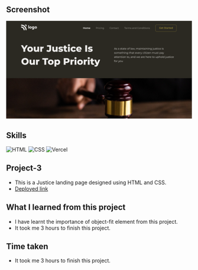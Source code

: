 ## Screenshot
![Project screenshot](./thumbnail.png)

## Skills
![HTML](https://img.shields.io/badge/HTML5-E34F26?style=for-the-badge&logo=html5&logoColor=white) 
![CSS](https://img.shields.io/badge/CSS3-1572B6?style=for-the-badge&logo=css3&logoColor=white)
![Vercel](https://img.shields.io/badge/Vercel-000000?style=for-the-badge&logo=vercel&logoColor=white) 

## Project-3
- This is a Justice landing page designed using HTML and CSS.
- [Deployed link](https://robin-project-3.vercel.app/)

## What I learned from this project
- I have learnt the importance of object-fit element from this project.
- It took me 3 hours to finish this project.

## Time taken
- It took me 3 hours to finish this project.
